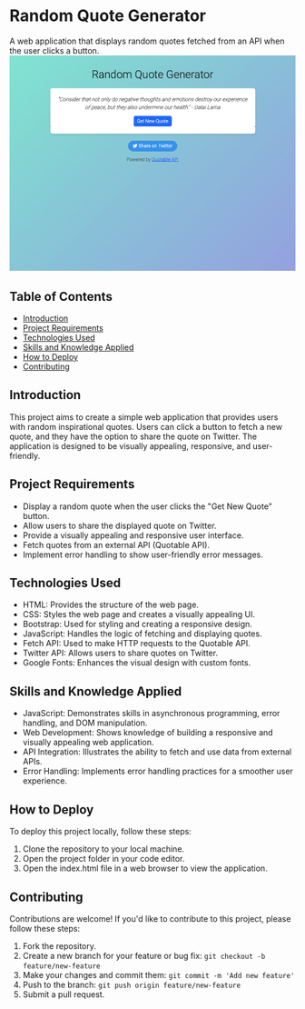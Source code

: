 # Random Quote Generator

A web application that displays random quotes fetched from an API when the user clicks a button.
![Screenshot](assets/screenshot.png)

## Table of Contents

- [Introduction](#introduction)
- [Project Requirements](#project-requirements)
- [Technologies Used](#technologies-used)
- [Skills and Knowledge Applied](#skills-and-knowledge-applied)
- [How to Deploy](#how-to-deploy)
- [Contributing](#contributing)

## Introduction

This project aims to create a simple web application that provides users with random inspirational quotes. Users can click a button to fetch a new quote, and they have the option to share the quote on Twitter. The application is designed to be visually appealing, responsive, and user-friendly.

## Project Requirements

- Display a random quote when the user clicks the "Get New Quote" button.
- Allow users to share the displayed quote on Twitter.
- Provide a visually appealing and responsive user interface.
- Fetch quotes from an external API (Quotable API).
- Implement error handling to show user-friendly error messages.

## Technologies Used

- HTML: Provides the structure of the web page.
- CSS: Styles the web page and creates a visually appealing UI.
- Bootstrap: Used for styling and creating a responsive design.
- JavaScript: Handles the logic of fetching and displaying quotes.
- Fetch API: Used to make HTTP requests to the Quotable API.
- Twitter API: Allows users to share quotes on Twitter.
- Google Fonts: Enhances the visual design with custom fonts.

## Skills and Knowledge Applied

- JavaScript: Demonstrates skills in asynchronous programming, error handling, and DOM manipulation.
- Web Development: Shows knowledge of building a responsive and visually appealing web application.
- API Integration: Illustrates the ability to fetch and use data from external APIs.
- Error Handling: Implements error handling practices for a smoother user experience.

## How to Deploy

To deploy this project locally, follow these steps:

1. Clone the repository to your local machine.
2. Open the project folder in your code editor.
3. Open the index.html file in a web browser to view the application.

## Contributing

Contributions are welcome! If you'd like to contribute to this project, please follow these steps:

1. Fork the repository.
2. Create a new branch for your feature or bug fix: `git checkout -b feature/new-feature`
3. Make your changes and commit them: `git commit -m 'Add new feature'`
4. Push to the branch: `git push origin feature/new-feature`
5. Submit a pull request.
